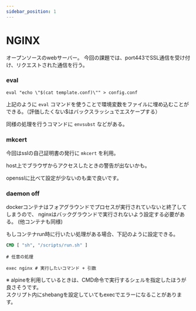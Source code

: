 ```yaml
---
sidebar_position: 1
---
```


# NGINX

オープンソースのwebサーバー。
今回の課題では、port443でSSL通信を受け付け、リクエストされた通信を行う。

### eval


``` shell
eval "echo \"$(cat template.conf)\"" > config.conf
```

上記のように `eval` コマンドを使うことで環境変数をファイルに埋め込むことができる。（評価したくない$はバックスラッシュでエスケープする）


同様の処理を行うコマンドに `envsubst` などがある。


### mkcert

今回はsslの自己証明書の発行に `mkcert` を利用。

host上でブラウザからアクセスしたときの警告が出ないかも。

opensslに比べて設定が少ないのも楽で良いです。

### daemon off

dockerコンテナはフォアグラウンドでプロセスが実行されていないと終了してしまうので、
nginxはバックグラウンドで実行されないよう設定する必要がある。
(他コンテナも同様)

もしコンテナrun時に行いたい処理がある場合、下記のように設定できる。

```Dockerfile title="Dockerfile"
CMD [ "sh", "/scripts/run.sh" ]

```

```shell title="run.sh"
# 任意の処理

exec nginx # 実行したいコマンド + 引数
```

※ alpineを利用しているときは、CMD命令で実行するシェルを指定したほうが良さそうです。  
スクリプト内にshebangを設定していてもexecでエラーになることがあります。